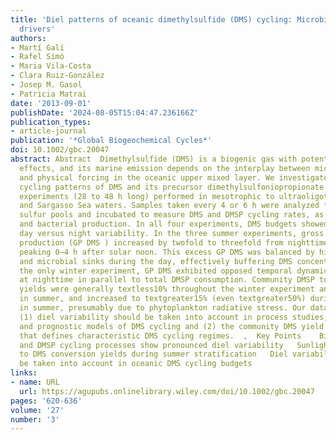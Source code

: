 ```yaml
---
title: 'Diel patterns of oceanic dimethylsulfide (DMS) cycling: Microbial and physical
  drivers'
authors:
- Martí Galí
- Rafel Simó
- Maria Vila‐Costa
- Clara Ruiz‐González
- Josep M. Gasol
- Patricia Matrai
date: '2013-09-01'
publishDate: '2024-08-05T15:04:47.236166Z'
publication_types:
- article-journal
publication: '*Global Biogeochemical Cycles*'
doi: 10.1002/gbc.20047
abstract: Abstract  Dimethylsulfide (DMS) is a biogenic gas with potential climatic
  effects, and its marine emission depends on the interplay between microbial activity
  and physical forcing in the oceanic upper mixed layer. We investigated the diel
  cycling patterns of DMS and its precursor dimethylsulfoniopropionate (DMSP) in four
  experiments (28 to 48 h long) performed in mesotrophic to ultraoligotrophic Mediterranean
  and Sargasso Sea waters. Samples taken every 4 or 6 h were analyzed for dimethylated
  sulfur pools and incubated to measure DMS and DMSP cycling rates, as well as primary
  and bacterial production. In all four experiments, DMS budgets showed pronounced
  day versus night variability. In the three summer experiments, gross community DMS
  production (GP DMS ) increased by twofold to threefold from nighttime to daytime,
  peaking 0–4 h after solar noon. This excess GP DMS was balanced by higher photochemical
  and microbial sinks during the day, effectively buffering DMS concentrations. In
  the only winter experiment, GP DMS exhibited opposed temporal dynamics and peaked
  at nighttime in parallel to total DMSP consumption. Community DMSP to DMS conversion
  yields were generally textless10% throughout the winter experiment and at night
  in summer, and increased to textgreater15% (even textgreater50%) during the day
  in summer, presumably due to phytoplankton radiative stress. Our data suggest that
  (1) diel variability should be taken into account in process studies, diagnostic,
  and prognostic models of DMS cycling and (2) the community DMS yield is a key variable
  that defines characteristic DMS cycling regimes.  ,  Key Points    Biological DMS
  and DMSP cycling processes show pronounced diel variability   Sunlight drives DMSP
  to DMS conversion yields during summer stratification   Diel variability should
  be taken into account in oceanic DMS cycling budgets
links:
- name: URL
  url: https://agupubs.onlinelibrary.wiley.com/doi/10.1002/gbc.20047
pages: '620-636'
volume: '27'
number: '3'
---
```

